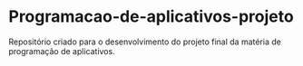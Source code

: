 # Programacao-de-aplicativos-projeto
Repositório criado para o desenvolvimento do projeto final da matéria de programação de aplicativos.
